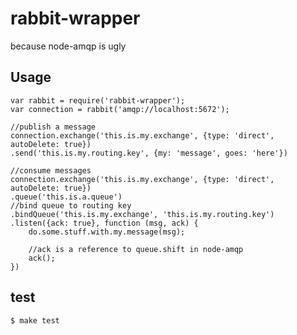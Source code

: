 
# rabbit-wrapper

because node-amqp is ugly

## Usage
	var rabbit = require('rabbit-wrapper');
	var connection = rabbit('amqp://localhost:5672');
	
	//publish a message
	connection.exchange('this.is.my.exchange', {type: 'direct', autoDelete: true})
	.send('this.is.my.routing.key', {my: 'message', goes: 'here'})

	//consume messages
	connection.exchange('this.is.my.exchange', {type: 'direct', autoDelete: true})
	.queue('this.is.a.queue')
	//bind queue to routing key
	.bindQueue('this.is.my.exchange', 'this.is.my.routing.key')
	.listen({ack: true}, function (msg, ack) {
		do.some.stuff.with.my.message(msg);
		
		//ack is a reference to queue.shift in node-amqp
		ack();	
	})

## test

```sh
$ make test
```
